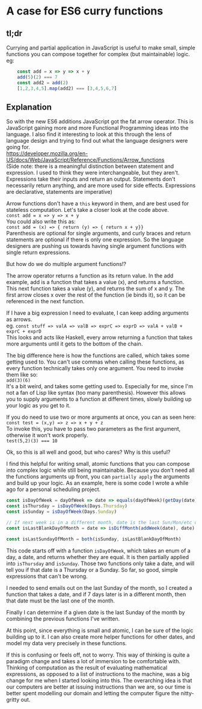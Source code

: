 # A case for ES6 curry functions

## tl;dr

Currying and partial application in JavaScript is useful to make small, simple functions you can compose together for complex (but maintainable) logic.  
eg:

```javascript
    const add = x => y => x + y
    add(5)(2) === 7
    const add2 = add(2)  
    [1,2,3,4,5].map(add2) === [3,4,5,6,7]
```

## Explanation

So with the new ES6 additions JavaScript got the fat arrow operator. This is JavaScript gaining more and more Functional Programming ideas into the language. I also find it interesting to look at this through the lens of language design and trying to find out what the language designers were going for.  
<https://developer.mozilla.org/en-US/docs/Web/JavaScript/Reference/Functions/Arrow_functions>  
(Side note: there is a meaningful distinction between statement and expression. I used to think they were interchangeable, but they aren't. Expressions take their inputs and return an output. Statements don't necessarily return anything, and are more used for side effects. Expressions are declarative, statements are imperative)

Arrow functions don't have a `this` keyword in them, and are best used for stateless computation. Let's take a closer look at the code above.  
`const add = x => y => x + y`  
You could also write this as:  
`const add = (x) => { return (y) => { return x + y}}`  
Parenthesis are optional for single arguments, and curly braces and return statements are optional if there is only one expression. So the language designers are pushing us towards having single argument functions with single return expressions.

But how do we do multiple argument functions!?

The arrow operator returns a function as its return value. In the add example, add is a function that takes a value (x), and returns a function. This next function takes a value (y), and returns the sum of x and y. The first arrow closes x over the rest of the function (ie binds it), so it can be referenced in the next function.

If I have a big expression I need to evaluate, I can keep adding arguments as arrows.  
eg. `const stuff => valA => valB => exprC => exprD => valA + valB + exprC + exprD`  
This looks and acts like Haskell, every arrow returning a function that takes more arguments until it gets to the bottom of the chain.

The big difference here is how the functions are called, which takes some getting used to. You can't use commas when calling these functions, as every function technically takes only one argument. You need to invoke them like so:  
`add(3)(6)`  
It's a bit weird, and takes some getting used to. Especially for me, since I'm not a fan of Lisp like syntax (too many parenthesis).
However this allows you to supply arguments to a function at different times, slowly building up your logic as you get to it.

If you do need to use two or more arguments at once, you can as seen here:  
`const test = (x,y) => z => x + y + z`  
To invoke this, you have to pass two parameters as the first argument, otherwise it won't work properly.  
`test(5,2)(3) === 10`

Ok, so this is all well and good, but who cares? Why is this useful?

I find this helpful for writing small, atomic functions that you can compose into complex logic while still being maintainable. Because you don't need all the functions arguments up front, you can `partially apply` the arguments and build up your logic. As an example, here is some code I wrote a while ago for a personal scheduling project.

```javascript
const isDayOfWeek = dayOfWeek => date => equals(dayOfWeek)(getDay(date))
const isThursday = isDayOfWeek(Days.Thursday)
const isSunday = isDayOfWeek(Days.Sunday)

// If next week is in a different month, date is the last Sun/Mon/etc of the month
const isLastBlankDayOfMonth = date => isDiffMonth(addWeek(date), date)

const isLastSundayOfMonth = both(isSunday, isLastBlankDayOfMonth)
```

This code starts off with a function `isDayOfWeek`, which takes an enum of a day, a date, and returns whether they are equal. It is then partially applied into `isThursday` and `isSunday`. Those two functions only take a date, and will tell you if that date is a Thursday or a Sunday. So far, so good, simple expressions that can't be wrong.

I needed to send emails out on the last Sunday of the month, so I created a function that takes a date, and if 7 days later is in a different month, then that date must be the last one of the month.

Finally I can determine if a given date is the last Sunday of the month by combining the previous functions I've written.

At this point, since everything is small and atomic, I can be sure of the logic building up to it. I can also create more helper functions for other dates, and model my data very precisely in these functions.

If this is confusing or feels off, not to worry. This way of thinking is quite a paradigm change and takes a lot of immersion to be comfortable with. Thinking of computation as the result of evaluating mathematical expressions, as opposed to a list of instructions to the machine, was a big change for me when I started looking into this. The overarching idea is that our computers are better at issuing instructions than we are, so our time is better spent modelling our domain and letting the computer figure the nitty-gritty out.
